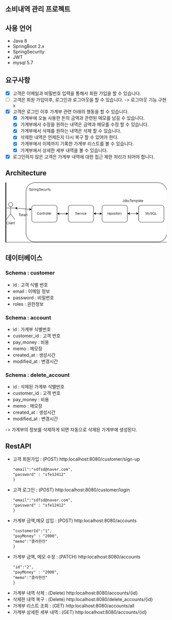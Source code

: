 ## 소비내역 관리 프로젝트

## 사용 언어 
- Java 8
- SpringBoot 2.x
- SpringSecurity
- JWT
- mysql 5.7

## 요구사항
- [x] 고객은 이메일과 비밀번호 입력을 통해서 회원 가입을 할 수 있습니다. <br>
- [ ] 고객은 회원 가입이후, 로그인과 로그아웃을 할 수 있습니다. -> 로그아웃 기능 구현 x <br>
- [x] 고객은 로그인 이후 가계부 관련 아래의 행동을 할 수 있습니다. <br>
    - [x] 가계부에 오늘 사용한 돈의 금액과 관련된 메모를 남길 수 있습니다. <br>
    - [x] 가계부에서 수정을 원하는 내역은 금액과 메모를 수정 할 수 있습니다. <br>
    - [x] 가계부에서 삭제를 원하는 내역은 삭제 할 수 있습니다. <br>
    - [x] 삭제한 내역은 언제든지 다시 복구 할 수 있어야 한다. <br>
    - [x] 가계부에서 이제까지 기록한 가계부 리스트를 볼 수 있습니다. <br>
    - [x] 가계부에서 상세한 세부 내역을 볼 수 있습니다. <br>
- [x] 로그인하지 않은 고객은 가계부 내역에 대한 접근 제한 처리가 되어야 합니다. <br>

## Architecture
![image](src/main/resources/static/image.png)

## 데이터베이스
### Schema : customer
- id : 고객 식별 번호
- email : 이메일 정보
- password : 비밀번호
- roles : 권한정보

### Schema : account
- id : 가계부 식별번호
- customer_id : 고객 번호
- pay_money : 비용
- memo : 메모장
- created_at : 생성시간
- modified_at : 변경시간

### Schema : delete_account
- id : 삭제된 가계부 식별번호
- customer_id : 고객 번호
- pay_money : 비용
- memo : 메모장
- created_at : 생성시간
- modified_at : 변경시간

-> 가계부의 정보를 삭제하게 되면 자동으로 삭제된 가계부에 생성된다.

## RestAPI
- 고객 회원가입 : (POST) http:localhost:8080/customer/sign-up
  ```{
  "email":"sdfsd@naver.com",
  "password" : "sfe12412"
  }
  ```
- 고객 로그인 : (POST) http:localhost:8080/customer/login
  ```{
  "email":"sdfsd@naver.com",
  "password" : "sfe12412"
  }
  ```
- 가계부 금액,메모 삽입 : (POST) http:localhost:8080/accounts
  ```{
  "customerId":"1",
  "payMoney" : "2000",
  "memo":"콜라한잔"
  }
  ```
- 가계부 금액, 메모 수정 : (PATCH) http:localhost:8080/accounts
  ```{
  "id":"2",
  "payMoney" : "2000",
  "memo":"콜라한잔"
  }
  ```
- 가계부 내역 삭제 : (Delete) http:localhost:8080/accounts/{id}
- 삭제한 내역 복구 : (Delete) http:localhost:8080/delete_accounts/{id}
- 가계부 리스트 조회 : (GET) http:localhost:8080/accounts/all
- 가계부 상세한 세부 내역 : (GET) http:localhost:8080/accounts/{id}